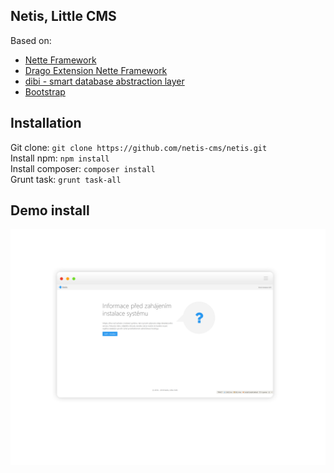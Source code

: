 ## Netis, Little CMS

Based on:
- [Nette Framework](https://github.com/nette/nette)
- [Drago Extension Nette Framework](https://github.com/drago-ex)
- [dibi - smart database abstraction layer](https://github.com/dg/dibi)
- [Bootstrap](https://github.com/twbs/bootstrap)

## Installation

Git clone:   ```git clone https://github.com/netis-cms/netis.git```  
Install npm: ```npm install```  
Install composer: ```composer install```  
Grunt task: ```grunt task-all```

## Demo install

![Screenshot](https://raw.githubusercontent.com/netis-cms/netis/master/assets/steps/step1.png)
